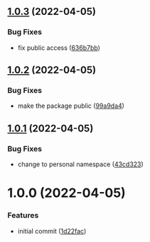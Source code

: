 ## [1.0.3](https://github.com/zcstarr/zksync-tax-helper/compare/1.0.2...1.0.3) (2022-04-05)


### Bug Fixes

* fix public access ([636b7bb](https://github.com/zcstarr/zksync-tax-helper/commit/636b7bbda46c90c7c6fb5dc602a9f88dedd98632))

## [1.0.2](https://github.com/zcstarr/zksync-tax-helper/compare/1.0.1...1.0.2) (2022-04-05)


### Bug Fixes

* make the package public ([99a9da4](https://github.com/zcstarr/zksync-tax-helper/commit/99a9da4940e0ce217d33ac1b12d17e1704ba0239))

## [1.0.1](https://github.com/zcstarr/zksync-tax-helper/compare/1.0.0...1.0.1) (2022-04-05)


### Bug Fixes

* change to personal namespace ([43cd323](https://github.com/zcstarr/zksync-tax-helper/commit/43cd3237afaa4aece23c02fae83481aca82814ae))

# 1.0.0 (2022-04-05)


### Features

* initial commit ([1d22fac](https://github.com/zcstarr/zksync-tax-helper/commit/1d22fac18547a19524b38eefffe9df794f764c39))
